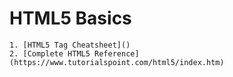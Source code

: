 # HTML5 Basics 
```
1. [HTML5 Tag Cheatsheet]()
2. [Complete HTML5 Reference](https://www.tutorialspoint.com/html5/index.htm)

```
